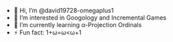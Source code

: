 - 👋 Hi, I’m @david19728-omegaplus1
- 👀 I’m interested in Googology and Incremental Games
- 🌱 I’m currently learning α-Projection Ordinals
- ⚡ Fun fact: 1+ω=ω<ω+1
<!---
david19728-omegaplus1/david19728-omegaplus1 is a ✨ special ✨ repository because its `README.md` (this file) appears on your GitHub profile.
You can click the Preview link to take a look at your changes.
--->
